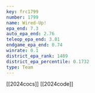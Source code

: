 ```yaml
---
key: frc1799
number: 1799
name: Wired-Up!
epa_end: 7.3
auto_epa_end: 2.76
teleop_epa_end: 3.81
endgame_epa_end: 0.74
winrate: 0.1
district_epa_rank: 1489
district_epa_percentile: 0.1732
type: Team
---
```

[[2024cocs]]
[[2024code]]
